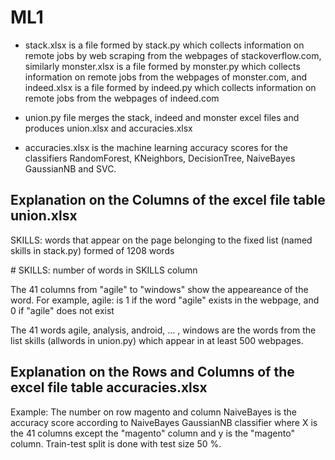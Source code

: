 # ML1

- stack.xlsx is a file formed by stack.py which collects information on remote jobs by web scraping from the webpages of stackoverflow.com,
similarly monster.xlsx is a file formed by monster.py which collects information on remote jobs from the webpages of monster.com,
and indeed.xlsx is a file formed by indeed.py which collects information on remote jobs from the webpages of indeed.com

- union.py file merges the stack, indeed  and monster excel files and produces union.xlsx and accuracies.xlsx

- accuracies.xlsx is the machine learning accuracy scores for the classifiers RandomForest, KNeighbors, DecisionTree, NaiveBayes GaussianNB and SVC.

## Explanation on the Columns of the excel file table union.xlsx

SKILLS:  words that appear on the page belonging to the fixed list (named skills in stack.py)  formed of 1208 words

\# SKILLS: number of words in SKILLS column

The 41 columns from "agile" to "windows" show the appeareance of the word. For example,
agile: is 1 if the word "agile" exists in the webpage, and 0 if "agile" does not exist

The 41 words agile, analysis, android, ... , windows are the words from the list skills (allwords in union.py) which appear in at least 500 webpages.

## Explanation on the Rows and Columns of the excel file table accuracies.xlsx

Example: The number on row magento and column NaiveBayes is the accuracy score according to NaiveBayes GaussianNB classifier where X is the 41 columns except the "magento" column and y is the "magento" column. Train-test split is done with test size 50 %.

